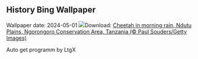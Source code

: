 ## History Bing Wallpaper
Wallpaper date: 2024-05-01
![](https://www.bing.com/th?id=OHR.CheetahRain_EN-CA1487637998_UHD.jpg&w=1000)Download: [Cheetah in morning rain, Ndutu Plains, Ngorongoro Conservation Area, Tanzania (© Paul Souders/Getty Images)](https://www.bing.com/th?id=OHR.CheetahRain_EN-CA1487637998_UHD.jpg)

Auto get programm by LtgX
